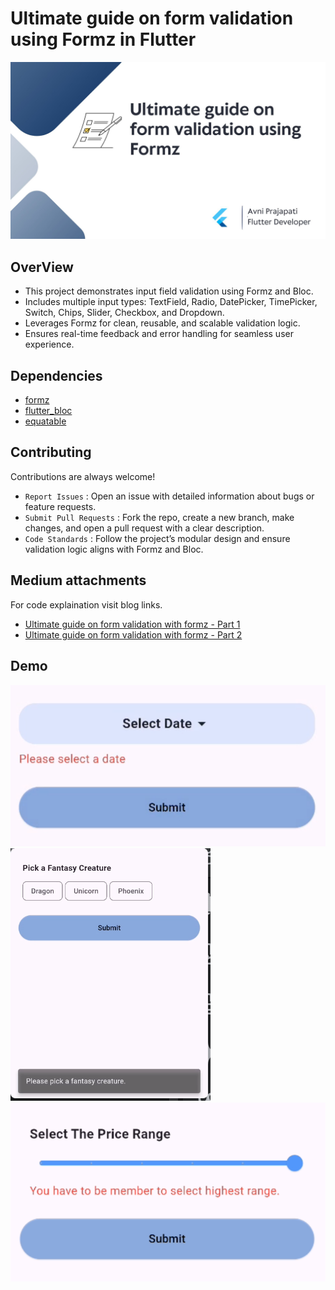 # Ultimate guide on form validation using Formz in Flutter

![banner.jpg](https://github.com/Avni21101/Ultimate_Formz_Flutter/blob/main/reademe_images/banner.jpg)

## OverView
- This project demonstrates input field validation using Formz and Bloc.
- Includes multiple input types: TextField, Radio, DatePicker, TimePicker, Switch, Chips, Slider, Checkbox, and Dropdown.
- Leverages Formz for clean, reusable, and scalable validation logic.
- Ensures real-time feedback and error handling for seamless user experience.

## Dependencies
- [formz](https://pub.dev/packages/formz)
- [flutter_bloc](https://pub.dev/packages/flutter_bloc)
- [equatable](https://pub.dev/packages/equatable)

## Contributing
Contributions are always welcome!

- `Report Issues` : Open an issue with detailed information about bugs or feature requests.
- `Submit Pull Requests` : Fork the repo, create a new branch, make changes, and open a pull request with a clear description.
- `Code Standards` : Follow the project’s modular design and ensure validation logic aligns with Formz and Bloc.

## Medium attachments
For code explaination visit blog links.
- [Ultimate guide on form validation with formz - Part 1 ]()
- [Ultimate guide on form validation with formz - Part 2 ]()

## Demo
![demo1.png](https://github.com/Avni21101/Ultimate_Formz_Flutter/blob/main/reademe_images/demo1.png)
![demo2.png](https://github.com/Avni21101/Ultimate_Formz_Flutter/blob/main/reademe_images/demo2.png)
![demo3.png](https://github.com/Avni21101/Ultimate_Formz_Flutter/blob/main/reademe_images/demo3.png)
